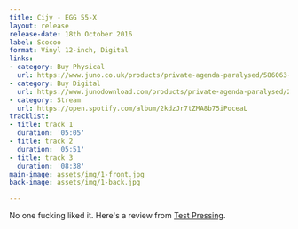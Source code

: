 ```yaml
---
title: Cijv - EGG 55-X
layout: release
release-date: 18th October 2016
label: Scocoo
format: Vinyl 12-inch, Digital
links:
- category: Buy Physical
  url: https://www.juno.co.uk/products/private-agenda-paralysed/586063-01/
- category: Buy Digital
  url: https://www.junodownload.com/products/private-agenda-paralysed/2888681-02/
- category: Stream
  url: https://open.spotify.com/album/2kdzJr7tZMA8b75iPoceaL
tracklist:
- title: track 1
  duration: '05:05'
- title: track 2
  duration: '05:51'
- title: track 3
  duration: '08:38'
main-image: assets/img/1-front.jpg
back-image: assets/img/1-back.jpg

---
```

No one fucking liked it. Here's a review from [Test Pressing](http://testpressing.org/).